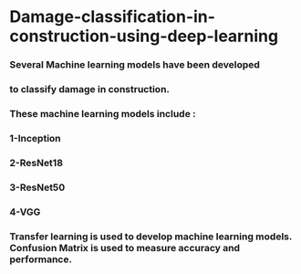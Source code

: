 # Damage-classification-in-construction-using-deep-learning
### Several Machine learning models have been developed 
### to classify damage in construction.
### These machine learning models include :
### 1-Inception 
### 2-ResNet18
### 3-ResNet50
### 4-VGG

### Transfer learning is used to develop machine learning models. Confusion Matrix is used to measure accuracy and performance.

 
